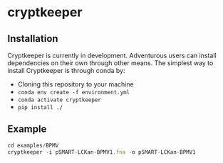 # cryptkeeper

## Installation

Cryptkeeper is currently in development. Adventurous users can install dependencies on their own through other means. The simplest way to install Cryptkeeper is through conda by:

* Cloning this repository to your machine
* `conda env create -f environment.yml`
* `conda activate cryptkeeper`
* `pip install ./`


## Example

```javascript
cd examples/BPMV
cryptkeeper -i pSMART-LCKan-BPMV1.fna -o pSMART-LCKan-BPMV1
```
